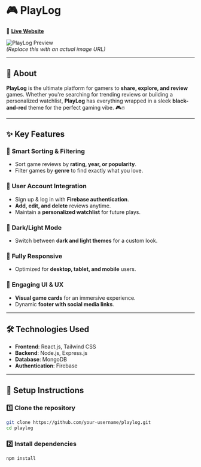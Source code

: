 # **🎮 PlayLog**
🚀 **[Live Website](https://playlog-81400.web.app)**  

![PlayLog Preview](https://your-image-url.com)  
*(Replace this with an actual image URL)*  

---

## **📖 About**  
**PlayLog** is the ultimate platform for gamers to **share, explore, and review** games. Whether you're searching for trending reviews or building a personalized watchlist, **PlayLog** has everything wrapped in a sleek **black-and-red** theme for the perfect gaming vibe. 🎮🔥  

---

## **✨ Key Features**  

### 🎯 **Smart Sorting & Filtering**  
- Sort game reviews by **rating, year, or popularity**.  
- Filter games by **genre** to find exactly what you love.  

### 🔐 **User Account Integration**  
- Sign up & log in with **Firebase authentication**.  
- **Add, edit, and delete** reviews anytime.  
- Maintain a **personalized watchlist** for future plays.  

### 🌙 **Dark/Light Mode**  
- Switch between **dark and light themes** for a custom look.  

### 📱 **Fully Responsive**  
- Optimized for **desktop, tablet, and mobile** users.  

### 🚀 **Engaging UI & UX**  
- **Visual game cards** for an immersive experience.  
- Dynamic **footer with social media links**.  

---

## **🛠️ Technologies Used**  

- **Frontend**: React.js, Tailwind CSS  
- **Backend**: Node.js, Express.js  
- **Database**: MongoDB  
- **Authentication**: Firebase  

---

## **📌 Setup Instructions**  

### 1️⃣ Clone the repository  
```sh
git clone https://github.com/your-username/playlog.git
cd playlog
```

### 2️⃣ Install dependencies
```npm install```


